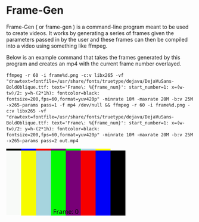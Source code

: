 # Frame-Gen

Frame-Gen ( or frame-gen ) is a command-line program meant to be used to create videos.
It works by generating a series of frames given the parameters passed in by the user
and these frames can then be compiled into a video using something like ffmpeg.

Below is an example command that takes the frames generated by this program and creates
an mp4 with the current frame number overlayed.

```
ffmpeg -r 60 -i frame%d.png -c:v libx265 -vf "drawtext=fontfile=/usr/share/fonts/truetype/dejavu/DejaVuSans-BoldOblique.ttf: text='Frame\: %{frame_num}': start_number=1: x=(w-tw)/2: y=h-(2*1h): fontcolor=black: fontsize=200,fps=60,format=yuv420p" -minrate 10M -maxrate 20M -b:v 25M -x265-params pass=1 -f mp4 /dev/null && ffmpeg -r 60 -i frame%d.png -c:v libx265 -vf "drawtext=fontfile=/usr/share/fonts/truetype/dejavu/DejaVuSans-BoldOblique.ttf: text='Frame\: %{frame_num}': start_number=1: x=(w-tw)/2: y=h-(2*1h): fontcolor=black: fontsize=200,fps=60,format=yuv420p" -minrate 10M -maxrate 20M -b:v 25M -x265-params pass=2 out.mp4
```
![alt text](https://github.com/DMLoperena-BrightSign/frame-gen/blob/main/example/output.gif)
